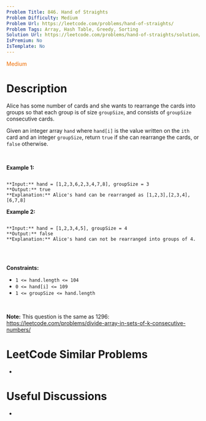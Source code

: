 ```yaml
---
Problem Title: 846. Hand of Straights
Problem Difficulty: Medium
Problem Url: https://leetcode.com/problems/hand-of-straights/
Problem Tags: Array, Hash Table, Greedy, Sorting
Solution Url: https://leetcode.com/problems/hand-of-straights/solution/
IsPremium: No
IsTemplate: No
---
```


<span style="color: rgb(239, 108, 0);">Medium</span>

# Description

Alice has some number of cards and she wants to rearrange the cards into groups so that each group is of size `groupSize`, and consists of `groupSize` consecutive cards.


Given an integer array `hand` where `hand[i]` is the value written on the `ith` card and an integer `groupSize`, return `true` if she can rearrange the cards, or `false` otherwise.


 


**Example 1:**



```

**Input:** hand = [1,2,3,6,2,3,4,7,8], groupSize = 3
**Output:** true
**Explanation:** Alice's hand can be rearranged as [1,2,3],[2,3,4],[6,7,8]

```

**Example 2:**



```

**Input:** hand = [1,2,3,4,5], groupSize = 4
**Output:** false
**Explanation:** Alice's hand can not be rearranged into groups of 4.


```

 


**Constraints:**


* `1 <= hand.length <= 104`
* `0 <= hand[i] <= 109`
* `1 <= groupSize <= hand.length`


 


**Note:** This question is the same as 1296: <https://leetcode.com/problems/divide-array-in-sets-of-k-consecutive-numbers/>




# LeetCode Similar Problems

- []()

# Useful Discussions

- []()
